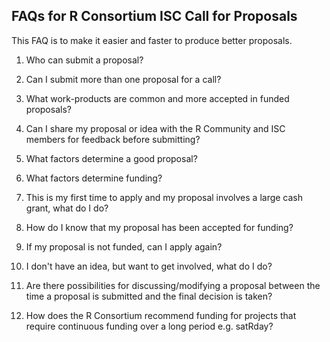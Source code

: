 ## FAQs for R Consortium ISC Call for Proposals

This FAQ is to make it easier and faster to produce better proposals.

1. Who can submit a proposal?


2. Can I submit more than one proposal for a call?


3. What work-products are common and more accepted in funded proposals?


4. Can I share my proposal or idea with the R Community and ISC members for feedback before submitting?


5. What factors determine a good proposal?


6. What factors determine funding?


7. This is my first time to apply and my proposal involves a large cash grant, what do I do?


8. How do I know that my proposal has been accepted for funding?


9. If my proposal is not funded, can I apply again?


10. I don't have an idea, but want to get involved, what do I do?


11. Are there possibilities for discussing/modifying a proposal between the time a proposal is submitted and the final decision is taken?


12. How does the R Consortium recommend funding for projects that require continuous funding over a long period e.g. satRday?


